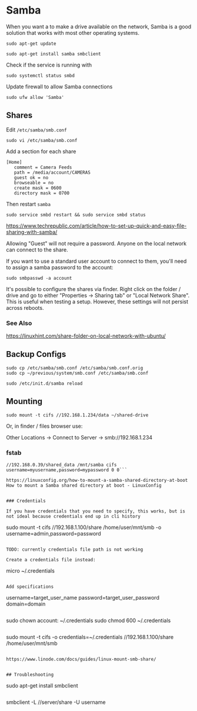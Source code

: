 # Samba

When you want a to make a drive available on the network, Samba is a good solution that works with most other operating systems. 

```
sudo apt-get update

sudo apt-get install samba smbclient
```

Check if the service is running with 

```
sudo systemctl status smbd
```

Update firewall to allow Samba connections

```
sudo ufw allow 'Samba'
```

## Shares

Edit `/etc/samba/smb.conf`

```
sudo vi /etc/samba/smb.conf 
```

Add a section for each share

```
[Home]
   comment = Camera Feeds
   path = /media/account/CAMERAS
   guest ok = no
   browseable = no
   create mask = 0600
   directory mask = 0700
```

Then restart `samba`

```
sudo service smbd restart && sudo service smbd status
```

https://www.techrepublic.com/article/how-to-set-up-quick-and-easy-file-sharing-with-samba/

Allowing "Guest" will not require a password. Anyone on the local network can connect to the share. 

If you want to use a standard user account to connect to them, you'll need to assign a samba password to the account:

```
sudo smbpasswd -a account
```

It's possible to configure the shares via finder. Right click on the folder / drive and go to either "Properties -> Sharing tab" or "Local Network Share". This is useful when testing a setup. However, these settings will not persist across reboots. 

### See Also

 https://linuxhint.com/share-folder-on-local-network-with-ubuntu/


## Backup Configs

```
sudo cp /etc/samba/smb.conf /etc/samba/smb.conf.orig
sudo cp ~/previous/system/smb.conf /etc/samba/smb.conf 

sudo /etc/init.d/samba reload
```


## Mounting

```
sudo mount -t cifs //192.168.1.234/data ~/shared-drive
```

Or, in finder / files browser use:

Other Locations -> Connect to Server -> smb://192.168.1.234


### fstab

```
//192.168.0.39/shared_data /mnt/samba cifs username=myusername,password=mypassword 0 0```

https://linuxconfig.org/how-to-mount-a-samba-shared-directory-at-boot  
How to mount a Samba shared directory at boot - LinuxConfig  


### Credentials

If you have credentials that you need to specify, this works, but is not ideal because credentials end up in cli history

```
sudo mount -t cifs //192.168.1.100/share /home/user/mnt/smb -o username=admin,password=password
```

TODO: currently credentials file path is not working

Create a credentials file instead:

```
micro ~/.credentials
```

Add specifications

```
username=target_user_name
password=target_user_password
domain=domain
```

```
sudo chown account: ~/.credentials
sudo chmod 600 ~/.credentials
```

```
sudo mount -t cifs -o credentials=~/.credentials //192.168.1.100/share /home/user/mnt/smb
```

https://www.linode.com/docs/guides/linux-mount-smb-share/


## Troubleshooting

```
sudo apt-get install smbclient
```

```
smbclient -L //server/share -U username
```
